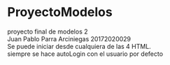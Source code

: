 # ProyectoModelos
proyecto final de modelos 2 <br>
Juan Pablo Parra Arciniegas 20172020029<br>
Se puede iniciar desde cualquiera de las 4 HTML.<br>
siempre se hace autoLogin con el usuario por defecto 
